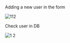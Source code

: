 Adding a new user in the form




![112](https://github.com/user-attachments/assets/c8a30d0f-010a-42bd-a3e5-fae9e1adcdde)




Check user in DB 




![1 2](https://github.com/user-attachments/assets/436f4444-9fed-48a0-bab5-f699e54637f9)
